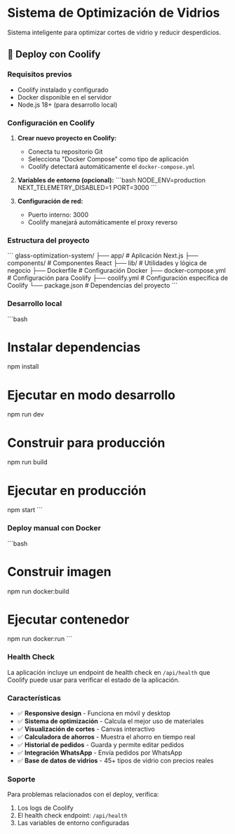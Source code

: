 # Sistema de Optimización de Vidrios

Sistema inteligente para optimizar cortes de vidrio y reducir desperdicios.

## 🚀 Deploy con Coolify

### Requisitos previos
- Coolify instalado y configurado
- Docker disponible en el servidor
- Node.js 18+ (para desarrollo local)

### Configuración en Coolify

1. **Crear nuevo proyecto en Coolify:**
   - Conecta tu repositorio Git
   - Selecciona "Docker Compose" como tipo de aplicación
   - Coolify detectará automáticamente el `docker-compose.yml`

2. **Variables de entorno (opcional):**
   \`\`\`bash
   NODE_ENV=production
   NEXT_TELEMETRY_DISABLED=1
   PORT=3000
   \`\`\`

3. **Configuración de red:**
   - Puerto interno: 3000
   - Coolify manejará automáticamente el proxy reverso

### Estructura del proyecto

\`\`\`
glass-optimization-system/
├── app/                    # Aplicación Next.js
├── components/            # Componentes React
├── lib/                   # Utilidades y lógica de negocio
├── Dockerfile            # Configuración Docker
├── docker-compose.yml    # Configuración para Coolify
├── coolify.yml          # Configuración específica de Coolify
└── package.json         # Dependencias del proyecto
\`\`\`

### Desarrollo local

\`\`\`bash
# Instalar dependencias
npm install

# Ejecutar en modo desarrollo
npm run dev

# Construir para producción
npm run build

# Ejecutar en producción
npm start
\`\`\`

### Deploy manual con Docker

\`\`\`bash
# Construir imagen
npm run docker:build

# Ejecutar contenedor
npm run docker:run
\`\`\`

### Health Check

La aplicación incluye un endpoint de health check en `/api/health` que Coolify puede usar para verificar el estado de la aplicación.

### Características

- ✅ **Responsive design** - Funciona en móvil y desktop
- ✅ **Sistema de optimización** - Calcula el mejor uso de materiales
- ✅ **Visualización de cortes** - Canvas interactivo
- ✅ **Calculadora de ahorros** - Muestra el ahorro en tiempo real
- ✅ **Historial de pedidos** - Guarda y permite editar pedidos
- ✅ **Integración WhatsApp** - Envía pedidos por WhatsApp
- ✅ **Base de datos de vidrios** - 45+ tipos de vidrio con precios reales

### Soporte

Para problemas relacionados con el deploy, verifica:
1. Los logs de Coolify
2. El health check endpoint: `/api/health`
3. Las variables de entorno configuradas
